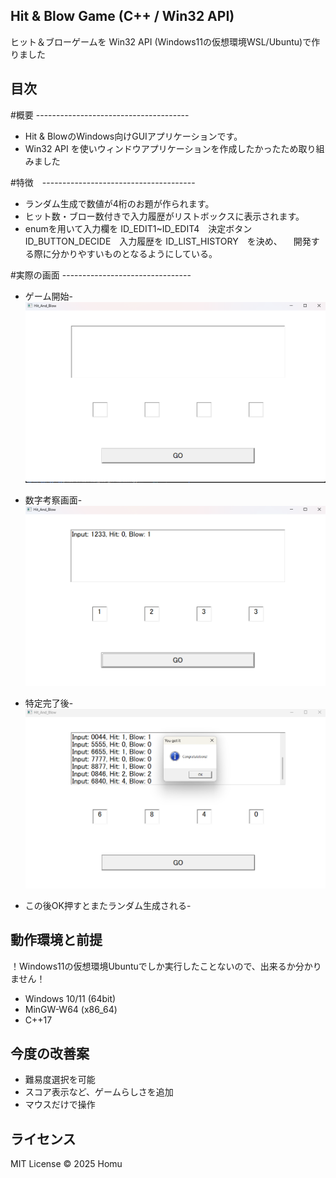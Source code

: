 ## Hit & Blow Game (C++ / Win32 API)
ヒット＆ブローゲームを Win32 API (Windows11の仮想環境WSL/Ubuntu)で作りました

## 目次

#概要 --------------------------------------
- Hit & BlowのWindows向けGUIアプリケーションです。
- Win32 API を使いウィンドウアプリケーションを作成したかったため取り組みました

#特徴　--------------------------------------
- ランダム生成で数値が4桁のお題が作られます。
- ヒット数・ブロー数付きで入力履歴がリストボックスに表示されます。
- enumを用いて入力欄を ID_EDIT1~ID_EDIT4　決定ボタン ID_BUTTON_DECIDE　入力履歴を ID_LIST_HISTORY　を決め、
　開発する際に分かりやすいものとなるようにしている。

 #実際の画面 --------------------------------
- ゲーム開始-
![ゲーム画面](./assets/game.png)

- 数字考察画面-
![ゲーム画面](./assets/play.png)

- 特定完了後-
![ゲーム画面](./assets/clear.png)

- この後OK押すとまたランダム生成される-

## 動作環境と前提
！Windows11の仮想環境Ubuntuでしか実行したことないので、出来るか分かりません！
- Windows 10/11 (64bit)
- MinGW-W64 (x86_64)
- C++17

## 今度の改善案
- 難易度選択を可能
- スコア表示など、ゲームらしさを追加
- マウスだけで操作

## ライセンス

MIT License © 2025 Homu
